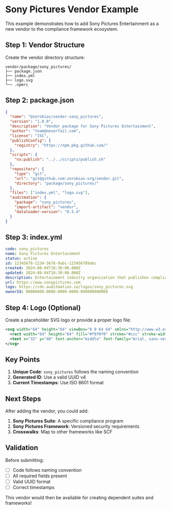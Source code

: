 # Sony Pictures Vendor Example

This example demonstrates how to add Sony Pictures Entertainment as a new vendor to the compliance framework ecosystem.

## Step 1: Vendor Structure

Create the vendor directory structure:

```
vendor/package/sony_pictures/
├── package.json
├── index.yml
├── logo.svg
└── .npmrc
```

## Step 2: package.json

```json
{
  "name": "@zerobias/vendor-sony_pictures",
  "version": "1.0.0",
  "description": "Vendor package for Sony Pictures Entertainment",
  "author": "team@neverfail.com",
  "license": "ISC",
  "publishConfig": {
    "registry": "https://npm.pkg.github.com/"
  },
  "scripts": {
    "nx:publish": "../../scripts/publish.sh"
  },
  "repository": {
    "type": "git",
    "url": "git@github.com:zerobias-org/vendor.git",
    "directory": "package/sony_pictures/"
  },
  "files": ["index.yml", "logo.svg"],
  "auditmation": {
    "package": "sony_pictures",
    "import-artifact": "vendor",
    "dataloader-version": "0.5.4"
  }
}
```

## Step 3: index.yml

```yaml
code: sony_pictures
name: Sony Pictures Entertainment
status: active
id: 12345678-1234-5678-9abc-123456789abc
created: 2024-08-04T10:30:00.000Z
updated: 2024-08-04T10:30:00.000Z
description: Entertainment industry organization that publishes compliance frameworks and standards.
url: https://www.sonypictures.com
logo: https://cdn.auditmation.io/logos/sony_pictures.svg
ownerId: 00000000-0000-0000-0000-000000000000
```

## Step 4: Logo (Optional)

Create a placeholder SVG logo or provide a proper logo file:

```svg
<svg width="64" height="64" viewBox="0 0 64 64" xmlns="http://www.w3.org/2000/svg">
  <rect width="64" height="64" fill="#f0f0f0" stroke="#ccc" stroke-width="1"/>
  <text x="32" y="40" text-anchor="middle" font-family="Arial, sans-serif" font-size="12" font-weight="bold" fill="#666">SPE</text>
</svg>
```

## Key Points

1. **Unique Code**: `sony_pictures` follows the naming convention
2. **Generated ID**: Use a valid UUID v4
3. **Current Timestamps**: Use ISO 8601 format

## Next Steps

After adding the vendor, you could add:

1. **Sony Pictures Suite**: A specific compliance program
2. **Sony Pictures Framework**: Versioned security requirements
3. **Crosswalks**: Map to other frameworks like SCF

## Validation

Before submitting:

- [ ] Code follows naming convention
- [ ] All required fields present
- [ ] Valid UUID format
- [ ] Correct timestamps

This vendor would then be available for creating dependent suites and frameworks!